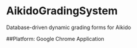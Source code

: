 AikidoGradingSystem
===================

Database-driven dynamic grading forms for Aikido

##Platform:
Google Chrome Application
